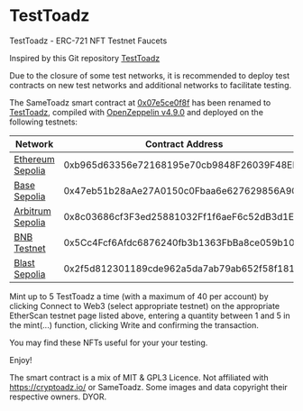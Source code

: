 # TestToadz

TestToadz - ERC-721 NFT Testnet Faucets

Inspired by this Git repository [TestToadz](https://github.com/bokkypoobah/TestToadz)

Due to the closure of some test networks, it is recommended to deploy test contracts on new test networks and additional networks to facilitate testing.

The SameToadz smart contract at [0x07e5ce0f8f](https://etherscan.io/address/0x07e5ce0f8fa46031a1dcc8cb2530f0a52019830d#code) has been renamed to [TestToadz](contracts/TestToadz.sol), compiled with [OpenZeppelin v4.9.0](https://github.com/OpenZeppelin/openzeppelin-contracts/releases/tag/v4.9.0) and deployed on the following testnets:

|  Network   | Contract Address  |
|  ----  | ----  | 
| [Ethereum Sepolia](https://sepolia.etherscan.io/address/0xb965d63356e72168195e70cb9848F26039F48ED4#writeContract)  | 0xb965d63356e72168195e70cb9848F26039F48ED4 | 
| [Base Sepolia](https://sepolia.basescan.org/address/0x47eb51b28aAe27A0150c0Fbaa6e627629856A905#writeContract)  | 0x47eb51b28aAe27A0150c0Fbaa6e627629856A905 | 
| [Arbitrum Sepolia](https://sepolia.arbiscan.io/address/0x8c03686cf3F3ed25881032Ff1f6aeF6c52dB3d1E#writeContract)  | 0x8c03686cf3F3ed25881032Ff1f6aeF6c52dB3d1E | 
| [BNB Testnet](https://testnet.bscscan.com/address/0x5Cc4Fcf6Afdc6876240fb3b1363FbBa8ce059b10#writeContract)  | 0x5Cc4Fcf6Afdc6876240fb3b1363FbBa8ce059b10 | 
| [Blast Sepolia](https://sepolia.blastscan.io/address/0x2f5d812301189cde962a5da7ab79ab652f58f181#writeContract)  | 0x2f5d812301189cde962a5da7ab79ab652f58f181 | 


Mint up to 5 TestToadz a time (with a maximum of 40 per account) by clicking Connect to Web3 (select appropriate testnet) on the appropriate EtherScan testnet page listed above, entering a quantity between 1 and 5 in the mint(...) function, clicking Write and confirming the transaction.



You may find these NFTs useful for your your testing.


Enjoy!

The smart contract is a mix of MIT & GPL3 Licence. Not affiliated with https://cryptoadz.io/ or SameToadz. Some images and data copyright their respective owners. DYOR.
